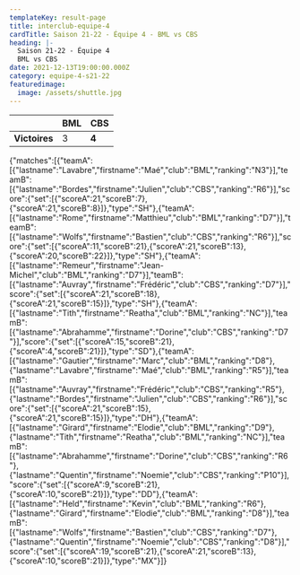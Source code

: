 ```yaml
---
templateKey: result-page
title: interclub-equipe-4
cardTitle: Saison 21-22 - Équipe 4 - BML vs CBS
heading: |-
  Saison 21-22 - Équipe 4
  BML vs CBS
date: 2021-12-13T19:00:00.000Z
category: equipe-4-s21-22
featuredimage:
  image: /assets/shuttle.jpg
---
```

|               | BML | CBS   |
| ------------- | --- | ----- |
| **Victoires** | 3   | **4** |

<scoreboard>{"matches":[{"teamA":[{"lastname":"Lavabre","firstname":"Maé","club":"BML","ranking":"N3"}],"teamB":[{"lastname":"Bordes","firstname":"Julien","club":"CBS","ranking":"R6"}],"score":{"set":[{"scoreA":21,"scoreB":7},{"scoreA":21,"scoreB":8}]},"type":"SH"},{"teamA":[{"lastname":"Rome","firstname":"Matthieu","club":"BML","ranking":"D7"}],"teamB":[{"lastname":"Wolfs","firstname":"Bastien","club":"CBS","ranking":"R6"}],"score":{"set":[{"scoreA":11,"scoreB":21},{"scoreA":21,"scoreB":13},{"scoreA":20,"scoreB":22}]},"type":"SH"},{"teamA":[{"lastname":"Remeur","firstname":"Jean-Michel","club":"BML","ranking":"D7"}],"teamB":[{"lastname":"Auvray","firstname":"Frédéric","club":"CBS","ranking":"D7"}],"score":{"set":[{"scoreA":21,"scoreB":18},{"scoreA":21,"scoreB":15}]},"type":"SH"},{"teamA":[{"lastname":"Tith","firstname":"Reatha","club":"BML","ranking":"NC"}],"teamB":[{"lastname":"Abrahamme","firstname":"Dorine","club":"CBS","ranking":"D7"}],"score":{"set":[{"scoreA":15,"scoreB":21},{"scoreA":4,"scoreB":21}]},"type":"SD"},{"teamA":[{"lastname":"Gautier","firstname":"Marc","club":"BML","ranking":"D8"},{"lastname":"Lavabre","firstname":"Maé","club":"BML","ranking":"R5"}],"teamB":[{"lastname":"Auvray","firstname":"Frédéric","club":"CBS","ranking":"R5"},{"lastname":"Bordes","firstname":"Julien","club":"CBS","ranking":"R6"}],"score":{"set":[{"scoreA":21,"scoreB":15},{"scoreA":21,"scoreB":15}]},"type":"DH"},{"teamA":[{"lastname":"Girard","firstname":"Elodie","club":"BML","ranking":"D9"},{"lastname":"Tith","firstname":"Reatha","club":"BML","ranking":"NC"}],"teamB":[{"lastname":"Abrahamme","firstname":"Dorine","club":"CBS","ranking":"R6"},{"lastname":"Quentin","firstname":"Noemie","club":"CBS","ranking":"P10"}],"score":{"set":[{"scoreA":9,"scoreB":21},{"scoreA":10,"scoreB":21}]},"type":"DD"},{"teamA":[{"lastname":"Held","firstname":"Kevin","club":"BML","ranking":"R6"},{"lastname":"Girard","firstname":"Elodie","club":"BML","ranking":"D8"}],"teamB":[{"lastname":"Wolfs","firstname":"Bastien","club":"CBS","ranking":"D7"},{"lastname":"Quentin","firstname":"Noemie","club":"CBS","ranking":"D8"}],"score":{"set":[{"scoreA":19,"scoreB":21},{"scoreA":21,"scoreB":13},{"scoreA":10,"scoreB":21}]},"type":"MX"}]}</scoreboard>